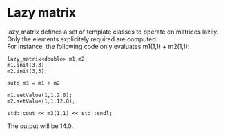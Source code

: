 # Lazy matrix
lazy_matrix defines a set of template classes to operate on matrices lazily. Only the elements
explicitely required are computed.  
For instance, the following code only evaluates m1(1,1) + m2(1,1):

```
lazy_matrix<double> m1,m2;
m1.init(3,3);
m2.init(3,3);

auto m3 = m1 + m2

m1.setValue(1,1,2.0);
m2.setValue(1,1,12.0);

std::cout << m3(1,1) << std::endl;
```

The output will be 14.0.
